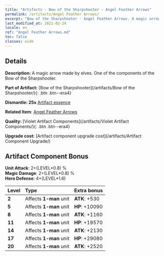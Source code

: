 ```yaml
---
title: "Artifacts - Bow of the Sharpshooter - Angel Feather Arrows"
permalink: /artifacts/Angel Feather Arrows/
excerpt: "Bow of the Sharpshooter - Angel Feather Arrows. A magic arrow made by elves. One of the components of the Bow of the Sharpshooter."
last_modified_at: 2021-02-24
locale: en
ref: "Angel Feather Arrows.md"
toc: false
classes: wide
---
```




## Details

 **Description:** A magic arrow made by elves. One of the components of the Bow of the Sharpshooter.

 **Part of Artifact:** [Bow of the Sharpshooter](/artifacts/Bow of the Sharpshooter/){: .btn .btn--era4}

 **Dismantle: 25x** [Artifact essence](/Items/con_164/)

 **Related Item**: [Angel Feather Arrows](/Items/art_32/)

 **Quality:** [Violet Artifact Components](/artifacts/Violet Artifact Components/){: .btn .btn--era4}

 **Upgrade cost:** [Artifact component upgrade cost](/artifacts/Artifact Component Upgrade/)

## Artifact Component Bonus

  **Unit Attack**: 2+(LEVEL\*0.8) %<br/>**Magic Damage**: 2+(LEVEL\*0.8) %<br/>**Hero Defense**: 4+(LEVEL\*1.6)

  |  Level  | Type |    Extra bonus  | 
  |:--------|:-----|:----------------| 
  | **2** | Affects **1-man** unit | **ATK**: +530 | 
  | **5** | Affects **1-man** unit | **HP**: +10090 | 
  | **8** | Affects **1-man** unit | **ATK**: +1160 | 
  | **11** | Affects **1-man** unit | **HP**: +19570 | 
  | **14** | Affects **1-man** unit | **ATK**: +2130 | 
  | **17** | Affects **1-man** unit | **HP**: +29080 | 
  | **20** | Affects **1-man** unit | **ATK**: +2520 | 
